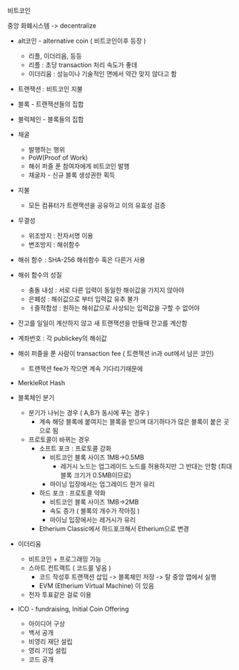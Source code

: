 비트코인

중앙 화폐시스템 -> decentralize 

- alt코인 - alternative coin ( 비트코인이후 등장 )
    - 리플, 이더리음, 등등
    - 리플 : 초당 transaction 처리 속도가 좋데
    - 이더리움 : 성능이나 기술적인 면에서 약간 맞지 않다고 함

- 트랜잭션 : 비트코인 지불
- 블록 - 트랜잭션들의 집합
- 블럭체인 - 블록들의 집합

- 채굴
    - 발행하는 행위
    - PoW(Proof of Work)
    - 해쉬 퍼즐 푼 참여자에게 비트코인 발행
    - 채굴자 - 신규 블록 생성권한 획득

- 지불
    - 모든 컴퓨터가 트랜잭션을 공유하고 이의 유효성 검증


- 무결성
    - 위조방지 : 전자서명 이용
    - 변조방지 : 해쉬함수
- 해쉬 함수 : SHA-256 해쉬함수 혹은 다른거 사용

- 해쉬 함수의 성질
    - 충돌 내성 : 서로 다른 입력이 동일한 해쉬값을 가지지 않아야
    - 은폐성 : 해쉬값으로 부터 입력값 유추 불가
    - ㅓ즐적합성 : 원하는 해쉬값으로 사상되는 입력값을 구할 수 없어야


- 잔고를 일일이 계산하지 않고 새 트랜잭션을 만들때 잔고를 계산함
- 계좌번호 : 각 publickey의 해쉬값

- 해쉬 퍼즐을 푼 사람이 transaction fee ( 트랜잭션 in과 out에서 남은 코인)
    - 트랜잭션 fee가 작으면 계속 기다리기때문에 

- MerkleRot Hash 

- 블록체인 분기
    - 분기가 나뉘는 경우 ( A,B가 동시에 푸는 경우 )
        - 계속 해당 블록에 붙여지는 블록을 받으며 대기하다가 많은 블록이 붙은 곳으로 됨
    - 프로토콜이 바뀌는 경우
        - 소프트 포크 : 프로토콜 강화
            - 비트코인 블록 사이즈  1MB->0.5MB
                - 레거시 노드는 업그레이드 노드를 허용하지만 그 반대는 안함 (최대 블록 크기가 0.5MB이므로)
            - 마이닝 입장에서는 업그레이드 한거 유리
        - 하드 포크 : 프로토콜 약화
            - 비트코인 블록 사이즈 1MB->2MB
            - 속도 증가 ( 블록의 개수가 작아짐 )
            - 마이닝 입장에서는 레거시가 유리
        - Etherium Classic에서 하드포크해서 Etherium으로 변경
- 이더리움
    - 비트코인 + 프로그래밍 가능
    - 스마트 컨트랙트 ( 코드를 넣음 )
        - 코드 작성후 트랜잭션 삽입 -> 블록체인 저장 -> 탈 중앙 앱에서 실행
        - EVM (Etherium Virtual Machine) 이 있음
    - 전자 투표같은 걸로 이용


- ICO - fundraising, Initial Coin Offering 
    - 아이디어 구상
    - 백서 공개
    - 비영리 재단 설립
    - 영리 기업 설립
    - 코드 공개